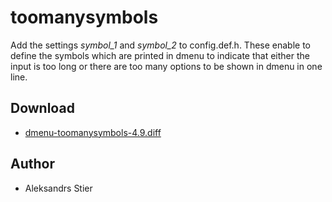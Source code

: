 toomanysymbols
==============
Add the settings *symbol_1* and *symbol_2* to config.def.h. These enable
to define the symbols which are printed in dmenu to indicate that either
the input is too long or there are too many options to be shown in dmenu
in one line.

Download
--------
* [dmenu-toomanysymbols-4.9.diff](dmenu-toomanysymbols-4.9.diff)

Author
------
* Aleksandrs Stier
